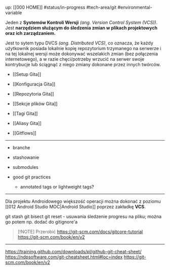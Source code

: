 up: [[000 HOME]]
#status/in-progress 
#tech-area/git 
#environmental-variable

Jeden z **Systemów Kontroli Wersji** *(ang. Version Control System (VCS))*. Jest **narzędziem służącym do śledzenia zmian w plikach projektowych oraz ich zarządzaniem.** 

Jest to sytem typu DVCS *(ang. Distributed VCS)*, co oznacza, że każdy użytkownik posiada lokalnie kopię repozytorium trzymanego na serwerze i na tej lokalnej wersji może dokonywać wszelakich zmian (bez połączenia internetowego), a w razie chęci/potrzeby wrzucić na serwer swoje kontrybucje lub ściągnąć z niego zmiany dokonane przez innych twórców.


- [[Setup Gita]]
- [[Konfiguracja Gita]]
- [[Repozytoria Gita]]
- [[Sekcje plików Gita]]
- [[Tagi Gita]]
- [[Aliasy Gita]]

- [[Gitflows]]


---

- branche
- stashowanie
- submodules

- good git practices
	- annotated tags or lightweight tags?


---

Dla projektu Androidowego większość operacji można dokonać z poziomu [[012 Android Studio MOC|Android Studio]] poprzez zakładkę **VCS**.

git stash
git bisect
git reset - usuwania śledzenie progresu na pliku; można go potem np. dodać do gitignore'a



> [!NOTE] Przerobić
> https://git-scm.com/docs/gitcore-tutorial
> https://git-scm.com/book/en/v2

---
https://training.github.com/downloads/pl/github-git-cheat-sheet/
https://ndpsoftware.com/git-cheatsheet.html#loc=index
https://git-scm.com/book/en/v2
